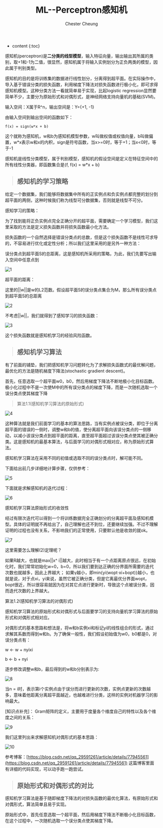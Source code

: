 ﻿---
layout: post
title:  "ML--Perceptron感知机"
categories: MachineLearning
tags: ML DL AI Perceptron
author: Chester Cheung
---

* content
{:toc}


感知机(perceptron)是**二分类的线型模型**，输入特征向量，输出输出其所属的类别，取+1和-1为二值，很显然，感知机属于将输入实例划分为正负两类的模型，因此属于判别类型。



感知机的目的是将训练集的数据进行线性划分，分离得到超平面。在实际操作中，导入基于错误分类的损失函数，利用梯度下降法对损失函数进行极小化，即可求得感知机模型。这种分类方法一看就简单易于实现，比起logistic regression显然要简单不少，主要分为原始形式和对偶形式，是神经网络支持向量机的基础(SVM)。



输入空间：X属于R^n，输出空间是：Y={+1, -1}








由输入空间到输出空间的函数如下：

	f(x) = sign(w*x + b)

这个就称为感知机，w和b为感知机模型参数，w叫做权值或权值向量，b叫做偏置，w*x表示w和x的内积，sign是符号函数，当x>=0时，等于+1；当x<0时，等于-1


感知机是线性分类模型，属于判别模型，感知机的假设空间是定义在特征空间中的所有线性分类器，即函数集合是{f, f(x) = w*x + b}



> ## 感知机的学习策略


给定一个数据集，我们能够将数据集中所有的正实例点和负实例点都完整的划分到超平面的两侧，这种时候我们称为线型可分数据集，否则就是线型不可分。



感知学习的策略：


为了找到能将正负实例点完全正确分开的超平面，需要确定一个学习模型，我们这里采取的方法是定义损失函数并将损失函数最小化方法。



损失函数的一个自然选择是错误分类点的总数，但是这个损失函数不是线性可求导的，不容易进行优化或定性分析；所以我们这里采用的是另外一种方法：



误分类点到超平面S的总距离，这是感知机所采用的策略，为此，我们先要写出输入空间中任意点到

![1](https://img-blog.csdnimg.cn/20190524160043431.png)

超平面的距离：

这里的||w||是w的L2范数。假设超平面S的误分类点集合为M，那么所有误分类点到超平面S的总距离

![2](https://img-blog.csdnimg.cn/20190524160421868.png)

不考虑||w||，我们就得到了感知学习的损失函数：

![3](https://img-blog.csdnimg.cn/20190524160620310.png?x-oss-process=image/watermark,type_ZmFuZ3poZW5naGVpdGk,shadow_10,text_aHR0cHM6Ly9ibG9nLmNzZG4ubmV0L3dlaXhpbl80NDM5MDE0NQ==,size_16,color_FFFFFF,t_70)

这个损失函数就是感知机学习的经验风险函数。



> ## 感知机学习算法


有了前面的铺垫，我们把感知机学习问题转化为了求解损失函数式的最优解问题，最优化的方法是随机梯度下降法(stochastic gradient descent)。



首先，任意选取一个超平面w0，b0，然后用梯度下降法不断地极小化目标函数。极小化过程中不是一次使M中的所有误分类点的梯度下降，而是一次随机选取一个误分类点使其梯度下降



> 算法1.1(感知机学习算法的原始形式)



![4](https://img-blog.csdnimg.cn/20190524161825478.png?x-oss-process=image/watermark,type_ZmFuZ3poZW5naGVpdGk,shadow_10,text_aHR0cHM6Ly9ibG9nLmNzZG4ubmV0L3dlaXhpbl80NDM5MDE0NQ==,size_16,color_FFFFFF,t_70)

这种算法就是我们前面学习的基本的算法思路，当有实例点被误分类，即位于分离超平面的错误的一侧时，调整w和b的值，使分离超平面向该误分类点的一侧移动，以减小该误分类点到超平面的距离，直至超平面超过该误分类点使其被正确分类。这是感知机的最基本算法，与后面学习的对偶形式相对应，称为原始形式算法。



感知机学习算法在采用不同的初值或选取不同的误分类点时，解可能不同。



下面给出前几步详细地计算步骤，仅供参考：

![5](https://img-blog.csdnimg.cn/2019052417262391.jpg?x-oss-process=image/watermark,type_ZmFuZ3poZW5naGVpdGk,shadow_10,text_aHR0cHM6Ly9ibG9nLmNzZG4ubmV0L3dlaXhpbl80NDM5MDE0NQ==,size_16,color_FFFFFF,t_70)

下面就是求解感知机的迭代过程：

![6](https://img-blog.csdnimg.cn/20190524172733319.png?x-oss-process=image/watermark,type_ZmFuZ3poZW5naGVpdGk,shadow_10,text_aHR0cHM6Ly9ibG9nLmNzZG4ubmV0L3dlaXhpbl80NDM5MDE0NQ==,size_16,color_FFFFFF,t_70)

感知机学习算法原始形式的收敛性

经过有限次迭代可以得到一个将训练数据完全正确划分的分离超平面及感知机模型。具体的证明就不再给出了，自己理解也还不到位，还要继续加强。不过不理解证明的过程也没有关系，不影响我们的正常使用，只要默认他是收敛的就ok。

![7](https://img-blog.csdnimg.cn/20190524212855903.png?x-oss-process=image/watermark,type_ZmFuZ3poZW5naGVpdGk,shadow_10,text_aHR0cHM6Ly9ibG9nLmNzZG4ubmV0L3dlaXhpbl80NDM5MDE0NQ==,size_16,color_FFFFFF,t_70)

这里需要怎么理解(2)定理呢？


如果R越大，也就是max||x^ i||越大，此时相当于有一个点距离原点很远，在初始化时，我们常常初始化w=0，b=0，所以我们要到达正确的分界面所需要的迭代次数也就越多，因此上界越大；
如果γ越小，即min{yi(wopt⋅xi+bopt)}越小，也就是说，对于点xi，yi来说，虽然它被正确分类，但是它离最优分界面wopt，bopt很近，所以很容易就因为在对其它点进行更新时，导致这个点被误分类，因而迭代次数的上界越大。



算法1.2(感知机学习算法的对偶形式)



感知机学习算法的原始形式和对偶形式与后面要学习的支持向量机学习算法的原始形式和对偶形式相对应。


对偶形式的基本思路和想法是，将w和b实例xi和标记yi的线性组合的形式，通过求解其系数而得到w和b。为了确保一般性，我们假设初始值为w0，b0都是0，对误分类点有：


w <- w + nyixi


b <- b + nyi


逐步修改调整w和b，最后得到的w和b分别表示为:

![8](https://img-blog.csdnimg.cn/20190524204946255.png)

当n = i时，表示第i个实例点由于误分而进行更新的次数，实例点更新的次数越多，意味着他距离分离超平面越近，也越难进行分类，这样的实例对机器学习的影响最大。

[知识点补充]：
Gram矩阵的定义，主要用于度量各个维度自己的特性以及各个维度之间的关系：

![9](https://img-blog.csdnimg.cn/20190524210318861.png?x-oss-process=image/watermark,type_ZmFuZ3poZW5naGVpdGk,shadow_10,text_aHR0cHM6Ly9ibG9nLmNzZG4ubmV0L3dlaXhpbl80NDM5MDE0NQ==,size_16,color_FFFFFF,t_70)

我们这里列出来求解感知机对偶形式的基本思路：

![10](https://img-blog.csdnimg.cn/20190524210440196.png)

参考博客：[https://blog.csdn.net/qq_29591261/article/details/77945561](https://blog.csdn.net/qq_29591261/article/details/77945561)
这篇博客里面有详细的代码实现，可以动手跑一跑尝试。

> ## 原始形式和对偶形式的对比

感知机学习算法是基于随即梯度下降法的对损失函数的最优化算法，有原始形式和对偶形式，算法简单且易于实现。

原始形式中，首先任意选取一个超平面，然后用梯度下降法不断极小化目标函数，在这个过程中，一次随机选取一个误分类点使其梯度下降。